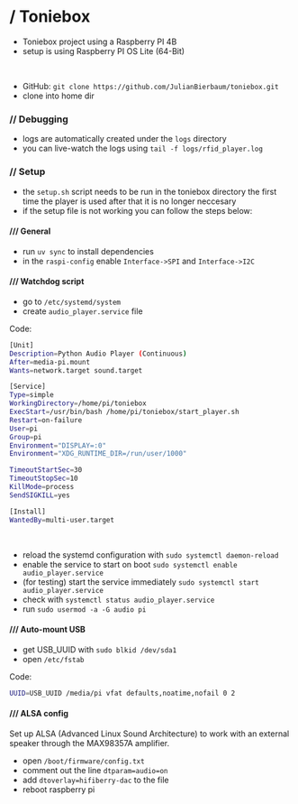 # **/ Toniebox**
- Toniebox project using a Raspberry PI 4B
- setup is using Raspberry PI OS Lite (64-Bit)
<br>

- GitHub: `git clone https://github.com/JulianBierbaum/toniebox.git`
- clone into home dir

### // Debugging
- logs are automatically created under the `logs` directory
- you can live-watch the logs using `tail -f logs/rfid_player.log`

### // Setup
- the `setup.sh` script needs to be run in the toniebox directory the first time the player is used after that it is no longer neccesary
- if the setup file is not working you can follow the steps below:

#### /// General
- run `uv sync` to install dependencies
- in the `raspi-config` enable `Interface->SPI` and `Interface->I2C`

#### /// Watchdog script
- go to `/etc/systemd/system`
- create `audio_player.service` file

Code:
```sh
[Unit]
Description=Python Audio Player (Continuous)
After=media-pi.mount
Wants=network.target sound.target

[Service]
Type=simple
WorkingDirectory=/home/pi/toniebox
ExecStart=/usr/bin/bash /home/pi/toniebox/start_player.sh
Restart=on-failure
User=pi
Group=pi
Environment="DISPLAY=:0"
Environment="XDG_RUNTIME_DIR=/run/user/1000"

TimeoutStartSec=30
TimeoutStopSec=10
KillMode=process
SendSIGKILL=yes

[Install]
WantedBy=multi-user.target
```

<br>

- reload the systemd configuration with `sudo systemctl daemon-reload`
- enable the service to start on boot `sudo systemctl enable audio_player.service`
- (for testing) start the service immediately `sudo systemctl start audio_player.service`
- check with `systemctl status audio_player.service`
- run `sudo usermod -a -G audio pi`

#### /// Auto-mount USB

- get USB_UUID with `sudo blkid /dev/sda1`
- open `/etc/fstab`

Code:
``````bash
UUID=USB_UUID /media/pi vfat defaults,noatime,nofail 0 2
``````

#### /// ALSA config
Set up ALSA (Advanced Linux Sound Architecture) to work with an external speaker through the MAX98357A amplifier.

- open `/boot/firmware/config.txt`
- comment out the line `dtparam=audio=on`
- add `dtoverlay=hifiberry-dac` to the file
- reboot raspberry pi

